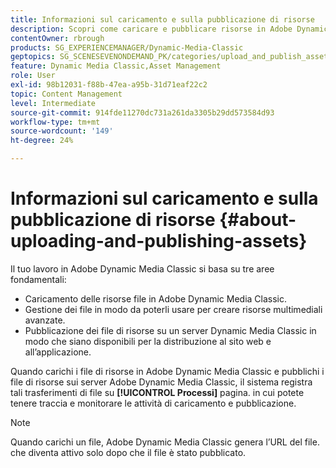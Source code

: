 ```yaml
---
title: Informazioni sul caricamento e sulla pubblicazione di risorse
description: Scopri come caricare e pubblicare risorse in Adobe Dynamic Media Classic.
contentOwner: rbrough
products: SG_EXPERIENCEMANAGER/Dynamic-Media-Classic
geptopics: SG_SCENESEVENONDEMAND_PK/categories/upload_and_publish_assets
feature: Dynamic Media Classic,Asset Management
role: User
exl-id: 98b12031-f88b-47ea-a95b-31d71eaf22c2
topic: Content Management
level: Intermediate
source-git-commit: 914fde11270dc731a261da3305b29dd573584d93
workflow-type: tm+mt
source-wordcount: '149'
ht-degree: 24%

---
```


# Informazioni sul caricamento e sulla pubblicazione di risorse {#about-uploading-and-publishing-assets}

Il tuo lavoro in Adobe Dynamic Media Classic si basa su tre aree fondamentali:

* Caricamento delle risorse file in Adobe Dynamic Media Classic.
* Gestione dei file in modo da poterli usare per creare risorse multimediali avanzate.
* Pubblicazione dei file di risorse su un server Dynamic Media Classic in modo che siano disponibili per la distribuzione al sito web e all’applicazione.

Quando carichi i file di risorse in Adobe Dynamic Media Classic e pubblichi i file di risorse sui server Adobe Dynamic Media Classic, il sistema registra tali trasferimenti di file su **[!UICONTROL Processi]** pagina. in cui potete tenere traccia e monitorare le attività di caricamento e pubblicazione. 

>[!NOTE]
>
>Quando carichi un file, Adobe Dynamic Media Classic genera l’URL del file. che diventa attivo solo dopo che il file è stato pubblicato.

<!-- >[!NOTE]
>
>A new Instant Publish feature was made available shortly after the release of Adobe Dynamic Media Classic 6.0. This feature, which publishes assets immediately with one step, is being rolled out gradually, replacing the **[!UICONTROL Mark for Publish]** functionality. Some users will continue to see the current interface and functionality for a while, until they are included in the rollout. In addition, some assets will continue to use the "Mark for Publish" process for a while after the rollout. -->

